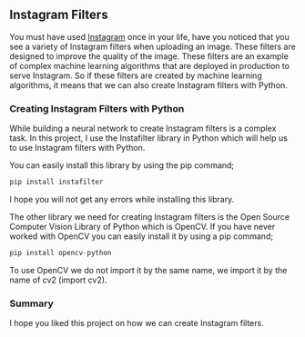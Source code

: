 ## Instagram Filters

You must have used [Instagram](https://www.instagram.com/) once in your life, have you noticed that you see a variety of Instagram filters when uploading an image. These filters are designed to improve the quality of the image. These filters are an example of complex machine learning algorithms that are deployed in production to serve Instagram. So if these filters are created by machine learning algorithms, it means that we can also create Instagram filters with Python.

### Creating Instagram Filters with Python

While building a neural network to create Instagram filters is a complex task. In this project, I use the Instafilter library in Python which will help us to use Instagram filters with Python.

You can easily install this library by using the pip command;

```py
pip install instafilter
```

I hope you will not get any errors while installing this library.

The other library we need for creating Instagram filters is the Open Source Computer Vision Library of Python which is OpenCV. If you have never worked with OpenCV you can easily install it by using a pip command;

```py
pip install opencv-python
```

To use OpenCV we do not import it by the same name, we import it by the name of cv2 (import cv2).

### Summary

I hope you liked this project on how we can create Instagram filters.